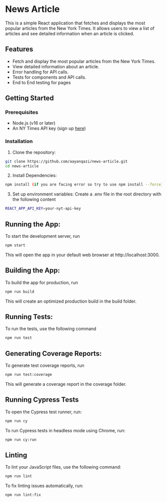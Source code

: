 # News Article

This is a simple React application that fetches and displays the most popular articles from the New York Times. It allows users to view a list of articles and see detailed information when an article is clicked.

## Features

- Fetch and display the most popular articles from the New York Times.
- View detailed information about an article.
- Error handling for API calls.
- Tests for components and API calls.
- End to End testing for pages

## Getting Started

### Prerequisites

- Node.js (v16 or later)
- An NY Times API key (sign up [here](https://developer.nytimes.com/get-started))

### Installation

1. Clone the repository:

```sh
git clone https://github.com/aayanqazi/news-article.git
cd news-article
```
2. Install Dependencies:
```sh
npm install (if you are facing error so try to use npm install --force)
```

3. Set up environment variables:
Create a .env file in the root directory with the following content
```sh
REACT_APP_API_KEY=your-nyt-api-key
```

## Running the App:
To start the development server, run
```sh
npm start
```
This will open the app in your default web browser at http://localhost:3000.

## Building the App:
To build the app for production, run
```sh
npm run build
```
This will create an optimized production build in the build folder.

## Running Tests:
To run the tests, use the following command
```sh
npm run test
```

## Generating Coverage Reports:
To generate test coverage reports, run
```sh
npm run test:coverage
```
This will generate a coverage report in the coverage folder.

## Running Cypress Tests
To open the Cypress test runner, run:
```sh
npm run cy
```
To run Cypress tests in headless mode using Chrome, run:
```sh
npm run cy:run
```

## Linting
To lint your JavaScript files, use the following command:
```sh
npm run lint
```
To fix linting issues automatically, run:
```sh
npm run lint:fix
```

